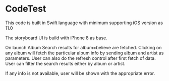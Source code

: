 # CodeTest

This code is built in Swift language with minimum supporting iOS version as 11.0

The storyboard UI is build with iPhone 8 as base.

On launch Album Search results for album=believe are fetched.
Clicking on any album will fetch the particular album info by sending album and artist as parameters.
User can also do the refresh control after first fetch of data.
User can filter the search results either by album or artist.

If any info is not available, user will be shown with the appropriate error.

